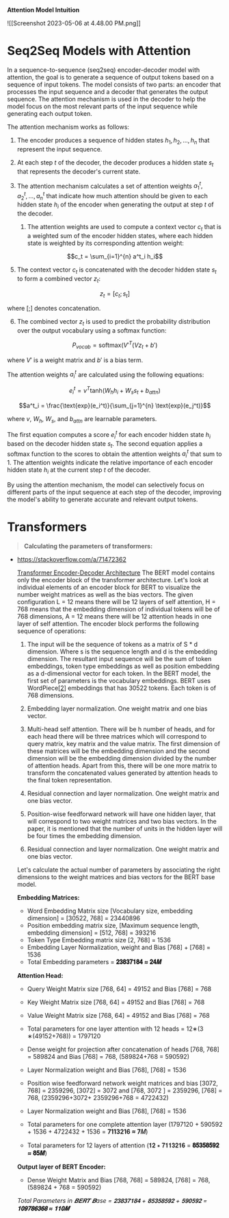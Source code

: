 
**Attention Model Intuition**

![[Screenshot 2023-05-06 at 4.48.00 PM.png]]



# Seq2Seq Models with Attention


In a sequence-to-sequence (seq2seq) encoder-decoder model with attention, the goal is to generate a sequence of output tokens based on a sequence of input tokens. The model consists of two parts: an encoder that processes the input sequence and a decoder that generates the output sequence. The attention mechanism is used in the decoder to help the model focus on the most relevant parts of the input sequence while generating each output token.

The attention mechanism works as follows:

1. The encoder produces a sequence of hidden states $h_1, h_2, ..., h_n$ that represent the input sequence. 

2. At each step $t$ of the decoder, the decoder produces a hidden state $s_t$ that represents the decoder's current state. 

3. The attention mechanism calculates a set of attention weights $a^t_1, a^t_2, ..., a^t_n$ that indicate how much attention should be given to each hidden state $h_i$ of the encoder when generating the output at step $t$ of the decoder. 

	1. The attention weights are used to compute a context vector $c_t$ that is a weighted sum of the encoder hidden states, where each hidden state is weighted by its corresponding attention weight:

$$c_t = \sum_{i=1}^{n} a^t_i h_i$$

5. The context vector $c_t$ is concatenated with the decoder hidden state $s_t$ to form a combined vector $z_t$:

$$z_t = [c_t; s_t]$$

where $[;]$ denotes concatenation.

6. The combined vector $z_t$ is used to predict the probability distribution over the output vocabulary using a softmax function:

$$P_{vocab} = \text{softmax}(V'^T(Vz_t + b')$$

where $V'$ is a weight matrix and $b'$ is a bias term.

The attention weights $a^t_i$ are calculated using the following equations:

$$e_i^t= v^T \text{tanh}(W_h h_i + W_s s_t + b_{attn})$$

$$a^t_i = \frac{\text{exp}(e_i^t)}{\sum_{j=1}^{n} \text{exp}(e_j^t)}$$

where $v$, $W_h$, $W_s$, and $b_{attn}$ are learnable parameters.

The first equation computes a score $e_i^t$ for each encoder hidden state $h_i$ based on the decoder hidden state $s_t$. The second equation applies a softmax function to the scores to obtain the attention weights $a^t_i$ that sum to 1. The attention weights indicate the relative importance of each encoder hidden state $h_i$ at the current step $t$ of the decoder.

By using the attention mechanism, the model can selectively focus on different parts of the input sequence at each step of the decoder, improving the model's ability to generate accurate and relevant output tokens.

# Transformers


> **Calculating the parameters of transformers:**
* https://stackoverflow.com/a/71472362

	[Transformer Encoder-Decoder Architecture](https://i.stack.imgur.com/BhVnx.png) The BERT model contains only the encoder block of the transformer architecture. Let's look at individual elements of an encoder block for BERT to visualize the number weight matrices as well as the bias vectors. The given configuration L = 12 means there will be 12 layers of self attention, H = 768 means that the embedding dimension of individual tokens will be of 768 dimensions, A = 12 means there will be 12 attention heads in one layer of self attention. The encoder block performs the following sequence of operations:
	
	1.  The input will be the sequence of tokens as a matrix of S * d dimension. Where s is the sequence length and d is the embedding dimension. The resultant input sequence will be the sum of token embeddings, token type embeddings as well as position embedding as a d-dimensional vector for each token. In the BERT model, the first set of parameters is the vocabulary embeddings. BERT uses WordPiece[[2](https://arxiv.org/abs/1609.08144)] embeddings that has 30522 tokens. Each token is of 768 dimensions.
	    
	2.  Embedding layer normalization. One weight matrix and one bias vector.
	    
	3.  Multi-head self attention. There will be h number of heads, and for each head there will be three matrices which will correspond to query matrix, key matrix and the value matrix. The first dimension of these matrices will be the embedding dimension and the second dimension will be the embedding dimension divided by the number of attention heads. Apart from this, there will be one more matrix to transform the concatenated values generated by attention heads to the final token representation.
	    
	4.  Residual connection and layer normalization. One weight matrix and one bias vector.
	    
	5.  Position-wise feedforward network will have one hidden layer, that will correspond to two weight matrices and two bias vectors. In the paper, it is mentioned that the number of units in the hidden layer will be four times the embedding dimension.
	    
	6.  Residual connection and layer normalization. One weight matrix and one bias vector.
	    
	
	Let's calculate the actual number of parameters by associating the right dimensions to the weight matrices and bias vectors for the BERT base model.
	
	**Embedding Matrices:**
	
	-   Word Embedding Matrix size [Vocabulary size, embedding dimension] = [30522, 768] = 23440896
	-   Position embedding matrix size, [Maximum sequence length, embedding dimension] = [512, 768] = 393216
	-   Token Type Embedding matrix size [2, 768] = 1536
	-   Embedding Layer Normalization, weight and Bias [768] + [768] = 1536
	-   Total Embedding parameters = **𝟐𝟑𝟖𝟑𝟕𝟏𝟖𝟒 ≈ 𝟐𝟒𝑴**
	
	**Attention Head:**
	
	-   Query Weight Matrix size [768, 64] = 49152 and Bias [768] = 768
	    
	-   Key Weight Matrix size [768, 64] = 49152 and Bias [768] = 768
	    
	-   Value Weight Matrix size [768, 64] = 49152 and Bias [768] = 768
	    
	-   Total parameters for one layer attention with 12 heads = 12∗(3 ∗(49152+768)) = 1797120
	    
	-   Dense weight for projection after concatenation of heads [768, 768] = 589824 and Bias [768] = 768, (589824+768 = 590592)
	    
	-   Layer Normalization weight and Bias [768], [768] = 1536
	    
	-   Position wise feedforward network weight matrices and bias [3072, 768] = 2359296, [3072] = 3072 and [768, 3072 ] = 2359296, [768] = 768, (2359296+3072+ 2359296+768 = 4722432)
	    
	-   Layer Normalization weight and Bias [768], [768] = 1536
	    
	-   Total parameters for one complete attention layer (1797120 + 590592 + 1536 + 4722432 + 1536 = **7113216 ≈ 7𝑀**)
	    
	-   Total parameters for 12 layers of attention (𝟏𝟐 ∗ 𝟕𝟏𝟏𝟑𝟐𝟏𝟔 = **𝟖𝟓𝟑𝟓𝟖𝟓𝟗𝟐 ≈ 𝟖𝟓𝑴**)
	    
	
	**Output layer of BERT Encoder:**
	
	-   Dense Weight Matrix and Bias [768, 768] = 589824, [768] = 768, (589824 + 768 = 590592)
	
	_Total Parameters in 𝑩𝑬𝑹𝑻 𝑩ase = 𝟐𝟑𝟖𝟑𝟕𝟏𝟖𝟒 + 𝟖𝟓𝟑𝟓𝟖𝟓𝟗𝟐 + 𝟓𝟗𝟎𝟓𝟗𝟐 = **𝟏𝟎𝟗𝟕𝟖𝟔𝟑𝟔𝟖 ≈ 𝟏𝟏𝟎𝑴**_